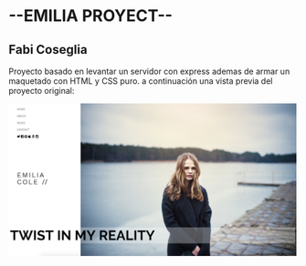 # --EMILIA PROYECT--
## Fabi Coseglia
Proyecto basado en levantar un servidor con express ademas de armar un maquetado con HTML y CSS puro.
a continuación una vista previa del proyecto original:

![](mocks/home.png)